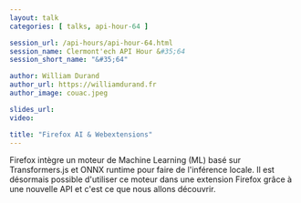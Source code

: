 ```yaml
---
layout: talk
categories: [ talks, api-hour-64 ]

session_url: /api-hours/api-hour-64.html
session_name: Clermont'ech API Hour &#35;64
session_short_name: "&#35;64"

author: William Durand
author_url: https://williamdurand.fr
author_image: couac.jpeg

slides_url:
video:

title: "Firefox AI & Webextensions"
---
```


Firefox intègre un moteur de Machine Learning (ML) basé sur Transformers.js
et ONNX runtime pour faire de l'inférence locale. Il est désormais possible
d'utiliser ce moteur dans une extension Firefox grâce à une nouvelle API et
c'est ce que nous allons découvrir.
